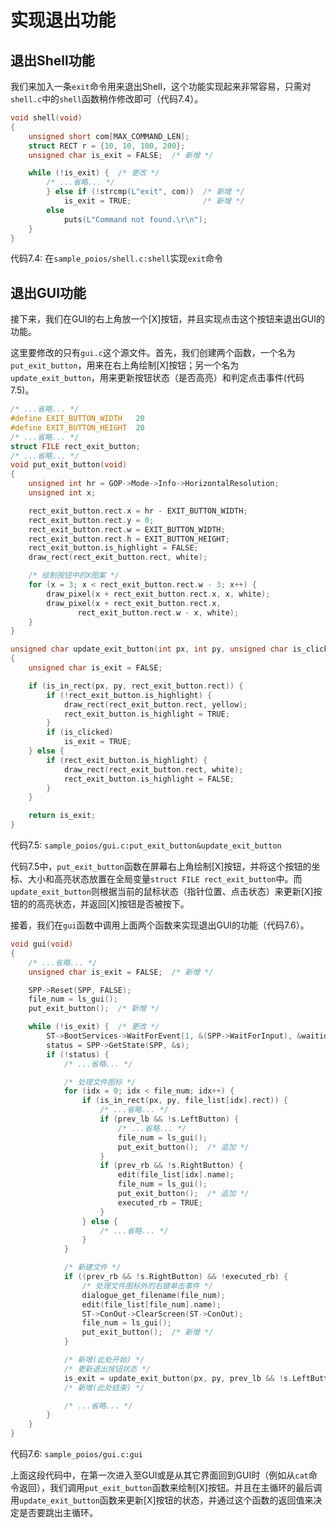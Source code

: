 # 实现退出功能

## 退出Shell功能

我们来加入一条`exit`命令用来退出Shell，这个功能实现起来非常容易，只需对`shell.c`中的`shell`函数稍作修改即可（代码7.4）。

```c
void shell(void)
{
    unsigned short com[MAX_COMMAND_LEN];
    struct RECT r = {10, 10, 100, 200};
    unsigned char is_exit = FALSE;  /* 新增 */

    while (!is_exit) {  /* 更改 */
        /* ...省略... */
        } else if (!strcmp(L"exit", com))  /* 新增 */
            is_exit = TRUE;                /* 新增 */
        else
            puts(L"Command not found.\r\n");
    }
}
```

代码7.4: 在`sample_poios/shell.c:shell`实现`exit`命令

## 退出GUI功能

接下来，我们在GUI的右上角放一个[X]按钮，并且实现点击这个按钮来退出GUI的功能。

这里要修改的只有`gui.c`这个源文件。首先，我们创建两个函数，一个名为`put_exit_button`，用来在右上角绘制[X]按钮；另一个名为`update_exit_button`，用来更新按钮状态（是否高亮）和判定点击事件(代码7.5)。

```c
/* ...省略... */
#define EXIT_BUTTON_WIDTH   20
#define EXIT_BUTTON_HEIGHT  20
/* ...省略... */
struct FILE rect_exit_button;
/* ...省略... */
void put_exit_button(void)
{
    unsigned int hr = GOP->Mode->Info->HorizontalResolution;
    unsigned int x;

    rect_exit_button.rect.x = hr - EXIT_BUTTON_WIDTH;
    rect_exit_button.rect.y = 0;
    rect_exit_button.rect.w = EXIT_BUTTON_WIDTH;
    rect_exit_button.rect.h = EXIT_BUTTON_HEIGHT;
    rect_exit_button.is_highlight = FALSE;
    draw_rect(rect_exit_button.rect, white);

    /* 绘制按钮中的X图案 */
    for (x = 3; x < rect_exit_button.rect.w - 3; x++) {
        draw_pixel(x + rect_exit_button.rect.x, x, white);
        draw_pixel(x + rect_exit_button.rect.x,
               rect_exit_button.rect.w - x, white);
    }
}

unsigned char update_exit_button(int px, int py, unsigned char is_clicked)
{
    unsigned char is_exit = FALSE;

    if (is_in_rect(px, py, rect_exit_button.rect)) {
        if (!rect_exit_button.is_highlight) {
            draw_rect(rect_exit_button.rect, yellow);
            rect_exit_button.is_highlight = TRUE;
        }
        if (is_clicked)
            is_exit = TRUE;
    } else {
        if (rect_exit_button.is_highlight) {
            draw_rect(rect_exit_button.rect, white);
            rect_exit_button.is_highlight = FALSE;
        }
    }

    return is_exit;
}
```

代码7.5: `sample_poios/gui.c:put_exit_button&update_exit_button`

代码7.5中，`put_exit_button`函数在屏幕右上角绘制[X]按钮，并将这个按钮的坐标、大小和高亮状态放置在全局变量`struct FILE rect_exit_button`中。而`update_exit_button`则根据当前的鼠标状态（指针位置、点击状态）来更新[X]按钮的的高亮状态，并返回[X]按钮是否被按下。

接着，我们在`gui`函数中调用上面两个函数来实现退出GUI的功能（代码7.6）。

```c
void gui(void)
{
    /* ...省略... */
    unsigned char is_exit = FALSE;  /* 新增 */

    SPP->Reset(SPP, FALSE);
    file_num = ls_gui();
    put_exit_button();  /* 新增 */

    while (!is_exit) {  /* 更改 */
        ST->BootServices->WaitForEvent(1, &(SPP->WaitForInput), &waitidx);
        status = SPP->GetState(SPP, &s);
        if (!status) {
            /* ...省略... */

            /* 处理文件图标 */
            for (idx = 0; idx < file_num; idx++) {
                if (is_in_rect(px, py, file_list[idx].rect)) {
                    /* ...省略... */
                    if (prev_lb && !s.LeftButton) {
                        /* ...省略... */
                        file_num = ls_gui();
                        put_exit_button();  /* 追加 */
                    }
                    if (prev_rb && !s.RightButton) {
                        edit(file_list[idx].name);
                        file_num = ls_gui();
                        put_exit_button();  /* 追加 */
                        executed_rb = TRUE;
                    }
                } else {
                    /* ...省略... */
                }
            }

            /* 新建文件 */
            if ((prev_rb && !s.RightButton) && !executed_rb) {
                /* 处理文件图标外的右键单击事件 */
                dialogue_get_filename(file_num);
                edit(file_list[file_num].name);
                ST->ConOut->ClearScreen(ST->ConOut);
                file_num = ls_gui();
                put_exit_button();  /* 新增 */
            }

            /* 新增(此处开始) */
            /* 更新退出按钮状态 */
            is_exit = update_exit_button(px, py, prev_lb && !s.LeftButton);
            /* 新增(此处结束) */

            /* ...省略... */
        }
    }
}
```

代码7.6: `sample_poios/gui.c:gui`

上面这段代码中，在第一次进入至GUI或是从其它界面回到GUI时（例如从`cat`命令返回），我们调用`put_exit_button`函数来绘制[X]按钮。并且在主循环的最后调用`update_exit_button`函数来更新[X]按钮的状态，并通过这个函数的返回值来决定是否要跳出主循环。
